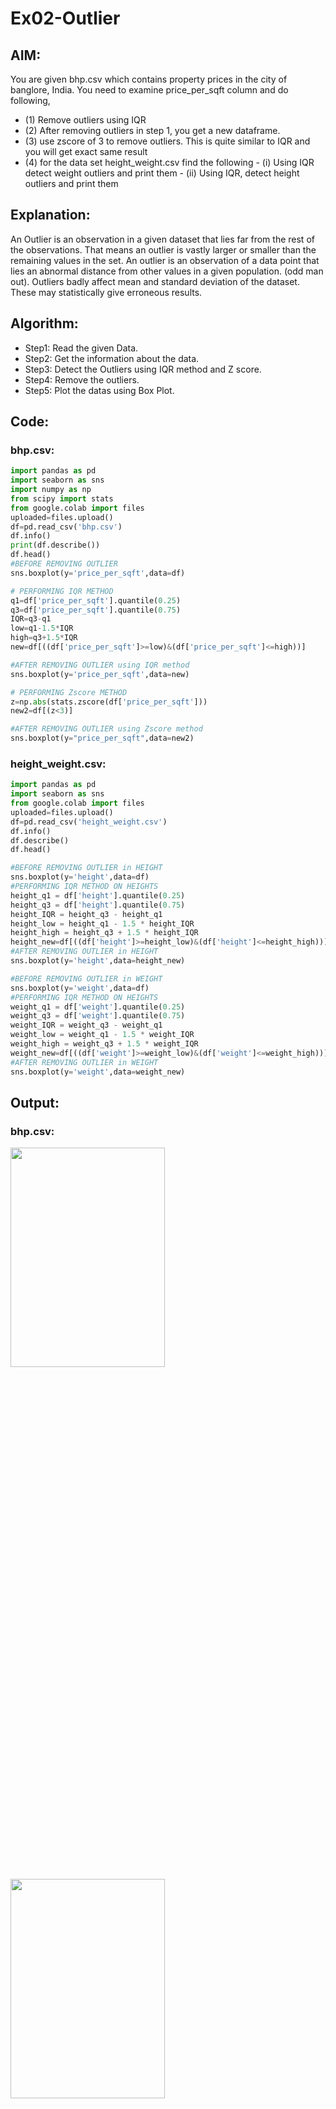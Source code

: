 # Ex02-Outlier
## AIM:
You are given bhp.csv which contains property prices in the city of banglore, India. You need to examine price_per_sqft column and do following,

  - (1) Remove outliers using IQR
  - (2) After removing outliers in step 1, you get a new dataframe.
  - (3) use zscore of 3 to remove outliers. This is quite similar to IQR and you will get exact same result
  - (4) for the data set height_weight.csv find the following
         - (i) Using IQR detect weight outliers and print them
         - (ii) Using IQR, detect height outliers and print them
## Explanation:
An Outlier is an observation in a given dataset that lies far from the rest of the observations. That means an outlier is vastly larger or smaller than the remaining values in the set. An outlier is an observation of a data point that lies an abnormal distance from other values in a given population. (odd man out). Outliers badly affect mean and standard deviation of the dataset. These may statistically give erroneous results.
## Algorithm:
- Step1: Read the given Data.
- Step2: Get the information about the data.
- Step3: Detect the Outliers using IQR method and Z score.
- Step4: Remove the outliers.
- Step5: Plot the datas using Box Plot.
## Code:
### bhp.csv:
```Python
import pandas as pd
import seaborn as sns
import numpy as np
from scipy import stats
from google.colab import files
uploaded=files.upload()
df=pd.read_csv('bhp.csv')
df.info()
print(df.describe())
df.head()
#BEFORE REMOVING OUTLIER
sns.boxplot(y='price_per_sqft',data=df)

# PERFORMING IQR METHOD
q1=df['price_per_sqft'].quantile(0.25)
q3=df['price_per_sqft'].quantile(0.75)
IQR=q3-q1
low=q1-1.5*IQR
high=q3+1.5*IQR
new=df[((df['price_per_sqft']>=low)&(df['price_per_sqft']<=high))]

#AFTER REMOVING OUTLIER using IQR method
sns.boxplot(y='price_per_sqft',data=new)

# PERFORMING Zscore METHOD
z=np.abs(stats.zscore(df['price_per_sqft']))
new2=df[(z<3)]

#AFTER REMOVING OUTLIER using Zscore method
sns.boxplot(y="price_per_sqft",data=new2)
```
### height_weight.csv:
```Python
import pandas as pd
import seaborn as sns
from google.colab import files
uploaded=files.upload()
df=pd.read_csv('height_weight.csv')
df.info()
df.describe()
df.head()

#BEFORE REMOVING OUTLIER in HEIGHT
sns.boxplot(y='height',data=df)
#PERFORMING IQR METHOD ON HEIGHTS
height_q1 = df['height'].quantile(0.25)
height_q3 = df['height'].quantile(0.75)
height_IQR = height_q3 - height_q1
height_low = height_q1 - 1.5 * height_IQR
height_high = height_q3 + 1.5 * height_IQR
height_new=df[((df['height']>=height_low)&(df['height']<=height_high))]
#AFTER REMOVING OUTLIER in HEIGHT
sns.boxplot(y='height',data=height_new)

#BEFORE REMOVING OUTLIER in WEIGHT
sns.boxplot(y='weight',data=df)
#PERFORMING IQR METHOD ON HEIGHTS
weight_q1 = df['weight'].quantile(0.25)
weight_q3 = df['weight'].quantile(0.75)
weight_IQR = weight_q3 - weight_q1
weight_low = weight_q1 - 1.5 * weight_IQR
weight_high = weight_q3 + 1.5 * weight_IQR
weight_new=df[((df['weight']>=weight_low)&(df['weight']<=weight_high))]
#AFTER REMOVING OUTLIER in WEIGHT
sns.boxplot(y='weight',data=weight_new)
```
## Output:
### bhp.csv:
<img height=30% width=70% src="https://github.com/Vasanthamukilan/ODD2023---Datascience---Ex-02/assets/119559694/b714de8b-7f6f-46a2-9d04-ffa6db9292fb">

<img height=30% width=70% src="https://github.com/Vasanthamukilan/ODD2023---Datascience---Ex-02/assets/119559694/3278fd59-f07b-44f8-a2dc-901130e8f6c8">

<img height=30% width=70% src="https://github.com/Vasanthamukilan/ODD2023---Datascience---Ex-02/assets/119559694/7a12bf35-8e12-43aa-a3ed-5f8e911ea4b4">

<img height=30% width=70% src="https://github.com/Vasanthamukilan/ODD2023---Datascience---Ex-02/assets/119559694/ce929073-a52d-4eaa-ba2b-8b164eb645bc">

<img height=30% width=70% src="https://github.com/Vasanthamukilan/ODD2023---Datascience---Ex-02/assets/119559694/12696f6f-f53e-4529-b74c-9159b6d46721">

### Weight_Height.csv:
<img height=30% width=70% src="https://github.com/Vasanthamukilan/ODD2023---Datascience---Ex-02/assets/119559694/f643ac77-9260-4734-a207-efb644dcf725">

<img height=30% width=70% src="https://github.com/Vasanthamukilan/ODD2023---Datascience---Ex-02/assets/119559694/0a61fcba-4956-4c1b-884e-adeafd41ce68">

<img height=30% width=70% src="https://github.com/Vasanthamukilan/ODD2023---Datascience---Ex-02/assets/119559694/12232ae5-4a16-46aa-bf5e-60161a594ad5">

<img height=30% width=70% src="https://github.com/Vasanthamukilan/ODD2023---Datascience---Ex-02/assets/119559694/a766616c-8873-4151-9de8-cf33576766b4">

<img height=30% width=70% src="https://github.com/Vasanthamukilan/ODD2023---Datascience---Ex-02/assets/119559694/22e7f902-6ee7-4cc3-a192-ae694203bd4c">

<img height=30% width=70% src="https://github.com/Vasanthamukilan/ODD2023---Datascience---Ex-02/assets/119559694/aa65305e-ac4c-475d-af14-6fdc80a1bbf1">

## Result:
Hence the given set of data is read and the outliers are removed using the IQR method and Zscore method.
